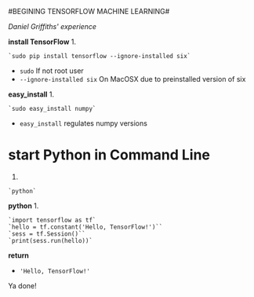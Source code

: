 #BEGINING TENSORFLOW MACHINE LEARNING#

*Daniel Griffiths' experience*

**install TensorFlow**
1.


    `sudo pip install tensorflow --ignore-installed six`

-  `sudo` If not root user
-  `--ignore-installed six` On MacOSX due to preinstalled version of six

**easy_install**
1.


    `sudo easy_install numpy`

- `easy_install` regulates numpy versions

# start Python in Command Line
1.


    `python`

**python**
1.


    `import tensorflow as tf`
    `hello = tf.constant('Hello, TensorFlow!')``
    `sess = tf.Session()``
    `print(sess.run(hello))`

**return**
- `'Hello, TensorFlow!'`


Ya done!
